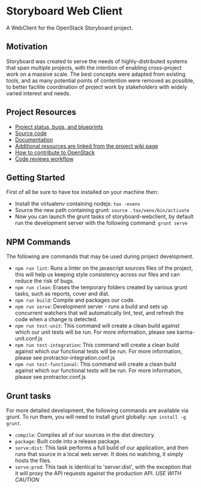Storyboard Web Client
=====================

A WebClient for the OpenStack Storyboard project.

Motivation
----------

Storyboard was created to serve the needs of highly-distributed systems
that span multiple projects, with the intention of enabling cross-project
work on a massive scale.  The best concepts were adapted from existing
tools, and as many potential points of contention were removed as
possible, to better facilite coordination of project work by stakeholders
with widely varied interest and needs.

Project Resources
-----------------

  - [Project status, bugs, and blueprints](http://storyboard.openstack.org)
  - [Source code](https://git.openstack.org/cgit/openstack-infra/storyboard-webclient)
  - [Documentation](http://docs.openstack.org/infra/storyboard)
  - [Additional resources are linked from the project wiki page](https://wiki.openstack.org/wiki/StoryBoard)
  - [How to contribute to OpenStack](http://docs.openstack.org/infra/manual/developers.html)
  - [Code reviews workflow](http://docs.openstack.org/infra/manual/developers.html#development-workflow)

Getting Started
---------------

First of all be sure to have tox installed on your machine then:

  - Install the virtualenv containing nodejs: `tox -evenv`
  - Source the new path containing grunt:
`source .tox/venv/bin/activate`
  - Now you can launch the grunt tasks of storyboard-webclient, by default run
the development server with the following command: `grunt serve`

NPM Commands
-----------
The following are commands that may be used during project development.

  - `npm run lint`: Runs a linter on the javascript sources files of the
    project, this will help us keeping style consistency across our files and
    can reduce the risk of bugs.
  - `npm run clean`: Erases the temporary folders created by various grunt
    tasks, such as reports, cover and dist.
  - `npm run build`: Compile and packages our code.
  - `npm run serve`: Development server - runs a build and sets up concurrent
    watchers that will automatically lint, test, and refresh the code when a
    change is detected.
  - `npm run test-unit`: This command will create a clean build against which
    our unit tests will be run. For more information, please see
    karma-unit.conf.js
  - `npm run test-integration`: This command will create a clean build against
    which our functional tests will be run. For more information, please see
    protractor-integration.conf.js
  - `npm run test-functional`: This command will create a clean build against
    which our functional tests will be run. For more information, please see
    protractor.conf.js

Grunt tasks
-----------

For more detailed development, the following commands are available via grunt.
To run them, you will need to install grunt globally: `npm install -g grunt`.

  - `compile`: Compiles all of our sources in the dist directory.
  - `package`: Built code into a release package.
  - `serve:dist`:  This task performs a full build of our application,
and then runs that source in a local web server. It does no watching,
it simply hosts the files.
  - `serve:prod`: This task is identical to 'server:dist',
with the exception that it will proxy the API requests against the production
API. *USE WITH CAUTION*

